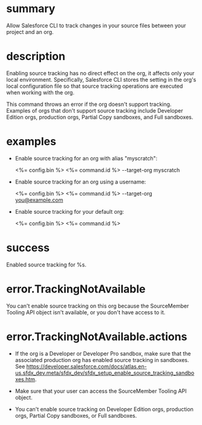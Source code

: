 # summary

Allow Salesforce CLI to track changes in your source files between your project and an org.

# description

Enabling source tracking has no direct effect on the org, it affects only your local environment. Specifically, Salesforce CLI stores the setting in the org's local configuration file so that source tracking operations are executed when working with the org.

This command throws an error if the org doesn't support tracking. Examples of orgs that don't support source tracking include Developer Edition orgs, production orgs, Partial Copy sandboxes, and Full sandboxes.

# examples

- Enable source tracking for an org with alias "myscratch":

  <%= config.bin %> <%= command.id %> --target-org myscratch

- Enable source tracking for an org using a username:

  <%= config.bin %> <%= command.id %> --target-org you@example.com

- Enable source tracking for your default org:

  <%= config.bin %> <%= command.id %>

# success

Enabled source tracking for %s.

# error.TrackingNotAvailable

You can't enable source tracking on this org because the SourceMember Tooling API object isn't available, or you don't have access to it.

# error.TrackingNotAvailable.actions

- If the org is a Developer or Developer Pro sandbox, make sure that the associated production org has enabled source tracking in sandboxes. See https://developer.salesforce.com/docs/atlas.en-us.sfdx_dev.meta/sfdx_dev/sfdx_setup_enable_source_tracking_sandboxes.htm.

- Make sure that your user can access the SourceMember Tooling API object.

- You can't enable source tracking on Developer Edition orgs, production orgs, Partial Copy sandboxes, or Full sandboxes.
